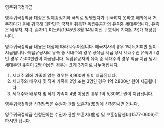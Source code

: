 영주귀국정착금

영주귀국정착금 대상은 일제강점기에 국외로 망명했다가 귀국하지 못하고 해외에서 거주하다가 후에 귀국해 대한민국 국적을 취득한 독립유공자의 유족중 세대주입니다. 유족은 배우자, 자녀, 손자녀, 며느리(1945년 8월 14일 이전 구호적에 기재된 자)가 해당됩니다.

영주귀국정착금 내용은 대상에 따라 나누어집니다.
애국지사의 경우 1억 5,300만 원이 지급됩니다.
독립유공자의 유족 중 세대주의 경우 정착금 지급 당시 세대주인 유족이 1명인 경우 7,500만원이 지급됩니다.
독립유공자의 유족 중 세대주의 경우 착금 지급 당시 세대주인 유족이 2명 이상인 경우는 크게 3가지로 나누어집니다.
1. 세대주 외에 가족이 없는 경우는 8,900만 원이 지급된니다.
2. 세대주와 배우자 및 직계 가족이 2명 또는 3명인 경우 1억 2,800만 원이 지급됩니다.
3. 세대주와 배우자 및 직계 가족이 4명 이상인 경우 1억 5,300만 원이 지급됩니다.

영주귀국정착금 신청방법은 수권자 관할 보훈지(방)청에 신청하시면 됩니다.

영주귀국정착금 신청문의는 수권자 관할 보훈지(방)청 및 보훈상담센터(1577-0606)로 하시면 됩니다.